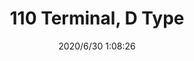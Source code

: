 ﻿---
layout: post 
title: 110 Terminal, D Type
tags: FA 110
categories: housing-terminal
overview: 110 Terminal, D Type
part_number: ST1100802-25C
thumb_img: static/202006/394-thumb-20200630091051.jpg
small_img: static/202006/394-20200630091051.jpg
date: 2020/6/30 1:08:26
---



